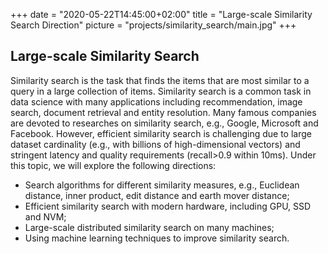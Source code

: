 
+++
date = "2020-05-22T14:45:00+02:00"
title = "Large-scale Similarity Search Direction"
picture = "projects/similarity_search/main.jpg"
+++
## Large-scale Similarity Search
Similarity search is the task that finds the items that are most similar to a query in a large collection of items. Similarity search is a common task in data science with many applications including recommendation, image search, document retrieval and entity resolution. Many famous companies are devoted to researches on similarity search, e.g., Google, Microsoft and Facebook. However, efficient similarity search is challenging due to large dataset cardinality (e.g., with billions of high-dimensional vectors) and stringent latency and quality requirements (recall>0.9 within 10ms). Under this topic, we will explore the following directions:
 -  Search algorithms for different similarity measures, e.g., Euclidean distance, inner product, edit distance and earth mover distance; 
 -  Efficient similarity search with modern hardware, including GPU, SSD and NVM; 
 -  Large-scale distributed similarity search on many machines; 
 -  Using machine learning techniques to improve similarity search. 
